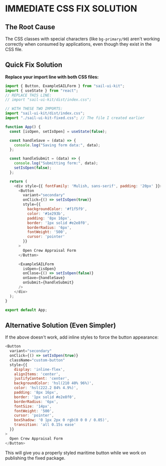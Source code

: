 # IMMEDIATE CSS FIX SOLUTION

## The Root Cause
The CSS classes with special characters (like `bg-primary/90`) aren't working correctly when consumed by applications, even though they exist in the CSS file.

## Quick Fix Solution

**Replace your import line with both CSS files:**

```javascript
import { Button, ExampleSAILForm } from "sail-ui-kit";
import { useState } from "react";
// REPLACE THIS LINE:
// import "sail-ui-kit/dist/index.css";

// WITH THESE TWO IMPORTS:
import "sail-ui-kit/dist/index.css";
import "./sail-ui-kit-fixed.css"; // The file I created earlier

function App() {
  const [isOpen, setIsOpen] = useState(false);

  const handleSave = (data) => {
    console.log("Saving form data:", data);
  };

  const handleSubmit = (data) => {
    console.log("Submitting form:", data);
    setIsOpen(false);
  };

  return (
    <div style={{ fontFamily: 'Mulish, sans-serif', padding: '20px' }}>
      <Button 
        variant="secondary" 
        onClick={() => setIsOpen(true)}
        style={{ 
          backgroundColor: '#f1f5f9',
          color: '#1e293b',
          padding: '8px 16px',
          border: '1px solid #e2e8f0',
          borderRadius: '6px',
          fontWeight: '500',
          cursor: 'pointer'
        }}
      >
        Open Crew Appraisal Form
      </Button>

      <ExampleSAILForm
        isOpen={isOpen}
        onClose={() => setIsOpen(false)}
        onSave={handleSave}
        onSubmit={handleSubmit}
      />
    </div>
  );
}

export default App;
```

## Alternative Solution (Even Simpler)

If the above doesn't work, add inline styles to force the button appearance:

```javascript
<Button 
  variant="secondary" 
  onClick={() => setIsOpen(true)}
  className="custom-button"
  style={{ 
    display: 'inline-flex',
    alignItems: 'center',
    justifyContent: 'center',
    backgroundColor: 'hsl(210 40% 96%)',
    color: 'hsl(222.2 84% 4.9%)',
    padding: '8px 16px',
    border: '1px solid #e2e8f0',
    borderRadius: '6px',
    fontSize: '14px',
    fontWeight: '500',
    cursor: 'pointer',
    boxShadow: '0 1px 2px 0 rgb(0 0 0 / 0.05)',
    transition: 'all 0.15s ease'
  }}
>
  Open Crew Appraisal Form
</Button>
```

This will give you a properly styled maritime button while we work on publishing the fixed package.